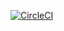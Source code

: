 [![CircleCI](https://circleci.com/gh/CoNarrative/todomvc.svg?style=shield&circle-token=b23498670888edf670832326d50f9d8fab60b2e3)](https://circleci.com/gh/CoNarrative/todomvc)
